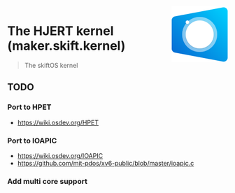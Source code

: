 <img src="doc/logo/logo128.png" align="right" />

# The **HJERT** kernel (maker.skift.kernel)
> The skiftOS kernel

## TODO

### Port to HPET
- https://wiki.osdev.org/HPET

### Port to IOAPIC
- https://wiki.osdev.org/IOAPIC
- https://github.com/mit-pdos/xv6-public/blob/master/ioapic.c

### Add multi core support